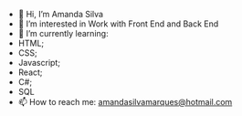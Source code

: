 - 👋 Hi, I’m Amanda Silva
- 👀 I’m interested in Work with Front End and Back End
- 🌱 I’m currently learning:
- HTML;
- CSS;
- Javascript;
- React;
- C#;
- SQL
- 📫 How to reach me: amandasilvamarques@hotmail.com


<!---
Amanda-Silva-Dev/Amanda-Silva-Dev is a ✨ special ✨ repository because its `README.md` (this file) appears on your GitHub profile.
You can click the Preview link to take a look at your changes.
--->
